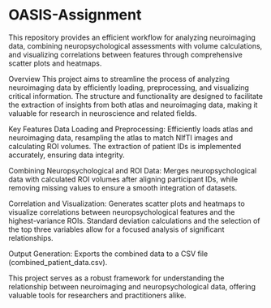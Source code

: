 # OASIS-Assignment
This repository provides an efficient workflow for analyzing neuroimaging data, combining neuropsychological assessments with volume calculations, and visualizing correlations between features through comprehensive scatter plots and heatmaps.

Overview
This project aims to streamline the process of analyzing neuroimaging data by efficiently loading, preprocessing, and visualizing critical information. The structure and functionality are designed to facilitate the extraction of insights from both atlas and neuroimaging data, making it valuable for research in neuroscience and related fields.

Key Features
Data Loading and Preprocessing: Efficiently loads atlas and neuroimaging data, resampling the atlas to match NIfTI images and calculating ROI volumes. The extraction of patient IDs is implemented accurately, ensuring data integrity.

Combining Neuropsychological and ROI Data: Merges neuropsychological data with calculated ROI volumes after aligning participant IDs, while removing missing values to ensure a smooth integration of datasets.

Correlation and Visualization: Generates scatter plots and heatmaps to visualize correlations between neuropsychological features and the highest-variance ROIs. Standard deviation calculations and the selection of the top three variables allow for a focused analysis of significant relationships.

Output Generation: Exports the combined data to a CSV file (combined_patient_data.csv).

This project serves as a robust framework for understanding the relationship between neuroimaging and neuropsychological data, offering valuable tools for researchers and practitioners alike.
